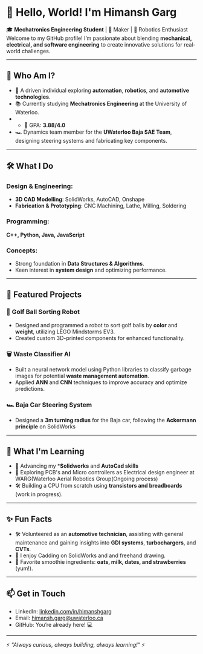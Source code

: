 # 👋 Hello, World! I'm Himansh Garg

🎓 **Mechatronics Engineering Student** | 🔧 Maker | 🤖 Robotics Enthusiast  
Welcome to my GitHub profile! I’m passionate about blending **mechanical, electrical, and software engineering** to create innovative solutions for real-world challenges.

---

## 🚀 **Who Am I?**
- 🌟 A driven individual exploring **automation**, **robotics**, and **automotive technologies**.
- 📚 Currently studying **Mechatronics Engineering** at the University of Waterloo.
- - 🌟 GPA: **3.88/4.0**
- 🏎️ Dynamics team member for the **UWaterloo Baja SAE Team**, designing steering systems and fabricating key components.


---

## 🛠 **What I Do**

### Design & Engineering:
- **3D CAD Modelling**: SolidWorks, AutoCAD, Onshape  
- **Fabrication & Prototyping**: CNC Machining, Lathe, Milling, Soldering

### Programming:
 **C++, Python, Java, JavaScript**


### Concepts:
- Strong foundation in **Data Structures & Algorithms**.  
- Keen interest in **system design** and optimizing performance.  

---

## 📂 **Featured Projects**
### 🏀 **Golf Ball Sorting Robot**
- Designed and programmed a robot to sort golf balls by **color** and **weight**, utilizing LEGO Mindstorms EV3.
- Created custom 3D-printed components for enhanced functionality.  

### 🗑️ **Waste Classifier AI**
- Built a neural network model using Python libraries to classify garbage images for potential **waste management automation**.
- Applied **ANN** and **CNN** techniques to improve accuracy and optimize predictions.

### 🏎️ **Baja Car Steering System**
- Designed a **3m turning radius** for the Baja car, following the **Ackermann principle** on SolidWorks
---

## 🌱 **What I'm Learning**
- 📐 Advancing my ***Solidworks** and **AutoCad skills**   
- 🤖 Exploring PCB's and Micro controllers as Electrical design engineer at WARG(Waterloo Aerial Robotics Group(Ongoing process) 
- 🛠️ Building a CPU from scratch using **transistors and breadboards** (work in progress).  

---

## ✨ **Fun Facts**
- 🛠️ Volunteered as an **automotive technician**, assisting with general maintenance and gaining insights into **GDI systems**, **turbochargers**, and **CVTs**.  
- 🎨 I enjoy Cadding on SolidWorks and and freehand drawing.  
- 🍓 Favorite smoothie ingredients: **oats, milk, dates, and strawberries** (yum!).  

---

## 📫 **Get in Touch**
- LinkedIn: [linkedin.com/in/himanshgarg](https://linkedin.com/in/himanshgarg)  
- Email: [himansh.garg@uwaterloo.ca](mailto:himansh.garg@uwaterloo.ca)  
- GitHub: You’re already here! 💻

---

⚡ *"Always curious, always building, always learning!"* ⚡

<!---
HimanshGarg890/HimanshGarg890 is a ✨ special ✨ repository because its `README.md` (this file) appears on your GitHub profile.
You can click the Preview link to take a look at your changes.
--->

